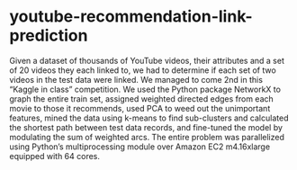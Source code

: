 # youtube-recommendation-link-prediction
Given a dataset of thousands of YouTube videos, their attributes and a set of 20 videos they each linked to, we had to determine if each set of two videos in the test data were linked. We managed to come 2nd in this “Kaggle in class” competition. We used the Python package NetworkX to graph the entire train set, assigned weighted directed edges from each movie to those it recommends, used PCA to weed out the unimportant features, mined the data using k-means to find sub-clusters and calculated the shortest path between test data records, and fine-tuned the model by modulating the sum of weighted arcs. The entire problem was parallelized using Python’s multiprocessing module over Amazon EC2 m4.16xlarge equipped with 64 cores.
